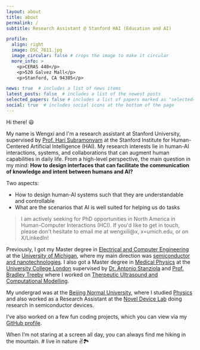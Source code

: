 ```yaml
---
layout: about
title: about
permalink: /
subtitle: Research Assistant @ Stanford HAI (Education and AI)

profile:
  align: right
  image: DSC_7611.jpg
  image_circular: false # crops the image to make it circular
  more_info: >
    <p>CERAS 448</p>
    <p>520 Galvez Mall</p>
    <p>Stanford, CA 94305</p>

news: true  # includes a list of news items
latest_posts: false  # includes a list of the newest posts
selected_papers: false # includes a list of papers marked as "selected={true}"
social: true  # includes social icons at the bottom of the page
---
```


Hi there! 😃

My name is Wengxi and I'm a research assistant at Stanford University, supervised by [Prof. Hari Subramonyam](https://haridecoded.com/) at the Stanford Institute for Human-Centered Artificial Intelligence (HAI). My research interests lie in human-AI interactions, systems, and collaborations that can augment human capabilities in daily life. From a high-level perspective, the main question in my mind: **How to design interfaces that can facilitate the communication of knowledge and intent between humans and AI?**

Two aspects:
+ How to design human-AI systems such that they are understandable and controllable
+ What are the scenarios that AI is well suited for helping us do tasks

> I am actively seeking for PhD opportunities in North America in Human-Computer Interactions (HCI). If you'd like to get in touch, please don't hesitate to email me at wengxili@x, x=umich.edu, or on X/LinkedIn!

Previously, I got my Master degree in [Electrical and Computer Engineering](https://ece.engin.umich.edu/) at the [University of Michigan](https://umich.edu/), where my main direction was [semiconductor and nanotechnologies](https://ece.engin.umich.edu/research/research-areas/solid-state-devices-nanotechnology/). I also got a Master degree in [Medical Physics](https://www.ucl.ac.uk/medical-physics-biomedical-engineering/ucl-medical-physics-and-biomedical-engineering) at the [University College London](https://www.ucl.ac.uk/) supervised by [Dr. Antonio Stanziola](http://bug.medphys.ucl.ac.uk/antonio-stanziola) and [Prof. Bradley Treeby](http://bug.medphys.ucl.ac.uk/bradley-treeby) where I worked on [Therpeutic Ultrasound and Computational Modelling](http://bug.medphys.ucl.ac.uk/research).

My undergrad was at the [Beijing Normal University](https://www.bnu.edu.cn/), where I studied [Physics](https://physics.bnu.edu.cn/) and also worked as a Research Assistant at the [Novel Device Lab](https://btmm1.bnu.edu.cn/laoshizhuye/NDL/English.htm) doing research in semiconductor devices.

I’ve also worked on a few fun coding projects, which you can view via my [GitHub profile](https://github.com/imerlwx).

When I’m not staring at a screen all day, you can always find me hiking in the mountain. # live in nature ✌️🏞